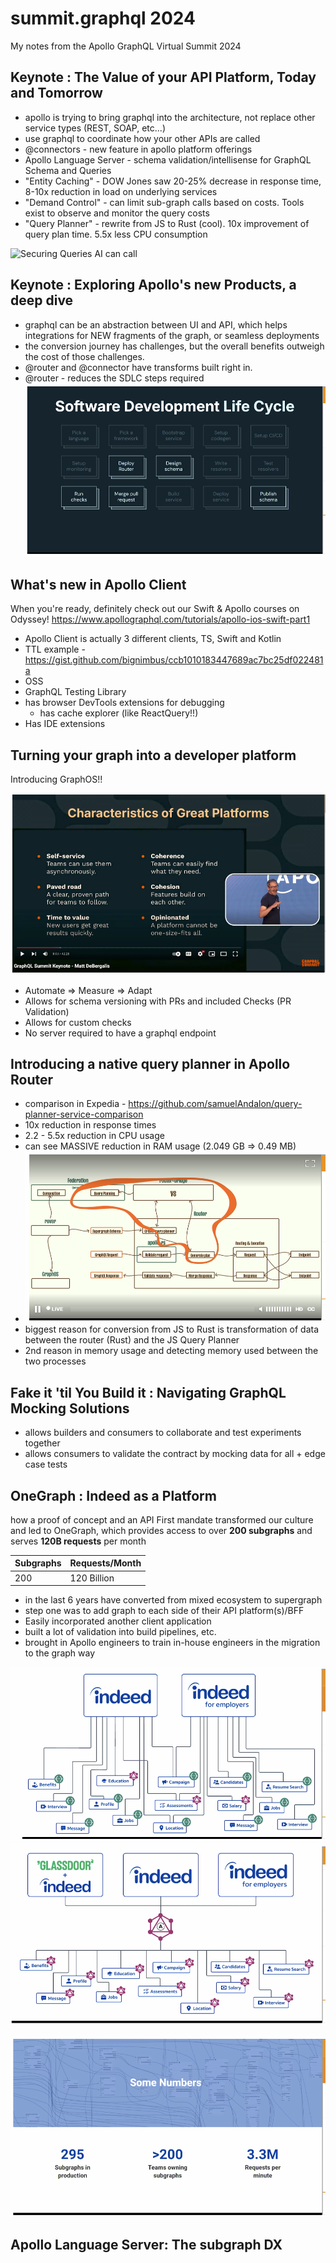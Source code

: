 # summit.graphql 2024

My notes from the Apollo GraphQL Virtual Summit 2024

## Keynote : The Value of your API Platform, Today and Tomorrow

- apollo is trying to bring graphql into the architecture, not replace other service types (REST, SOAP, etc...)
- use graphql to coordinate how your other APIs are called
- @connectors - new feature in apollo platform offerings
- Apollo Language Server - schema validation/intellisense for GraphQL Schema and Queries
- "Entity Caching" - DOW Jones saw 20-25% decrease in response time, 8-10x reduction in load on underlying services
- "Demand Control" - can limit sub-graph calls based on costs. Tools exist to observe and monitor the query costs
- "Query Planner" - rewrite from JS to Rust (cool). 10x improvement of query plan time. 5.5x less CPU consumption

![Securing Queries AI can call](./images/AI-Query-Control.png.png)

## Keynote : Exploring Apollo's new Products, a deep dive

- graphql can be an abstraction between UI and API, which helps integrations for NEW fragments of the graph, or seamless deployments
- the conversion journey has challenges, but the overall benefits outweigh the cost of those challenges.
- @router and @connector have transforms built right in.
- @router - reduces the SDLC steps required
  ![SDLC Steps Reduction](./images/Endpoint-Creation-Steps-Reduction.png)

## What's new in Apollo Client

When you're ready, definitely check out our Swift & Apollo courses on Odyssey! https://www.apollographql.com/tutorials/apollo-ios-swift-part1

- Apollo Client is actually 3 different clients, TS, Swift and Kotlin
- TTL example - https://gist.github.com/bignimbus/ccb1010183447689ac7bc25df022481a
- OSS
- GraphQL Testing Library
- has browser DevTools extensions for debugging
  - has cache explorer (like ReactQuery!!)
- Has IDE extensions

## Turning your graph into a developer platform

Introducing GraphOS!!

![GraphOS Benefits](./images/GraphOS-benefits.png)

- Automate => Measure => Adapt
- Allows for schema versioning with PRs and included Checks (PR Validation)
- Allows for custom checks
- No server required to have a graphql endpoint

## Introducing a native query planner in Apollo Router

- comparison in Expedia - https://github.com/samuelAndalon/query-planner-service-comparison
- 10x reduction in response times
- 2.2 - 5.5x reduction in CPU usage
- can see MASSIVE reduction in RAM usage (2.049 GB => 0.49 MB)
- ![Query Planner Parts - Before Update](./images/Query-Planner-parts.png)
- biggest reason for conversion from JS to Rust is transformation of data between the router (Rust) and the JS Query Planner
- 2nd reason in memory usage and detecting memory used between the two processes

## Fake it 'til You Build it : Navigating GraphQL Mocking Solutions

- allows builders and consumers to collaborate and test experiments together
- allows consumers to validate the contract by mocking data for all + edge case tests

## OneGraph : Indeed as a Platform

how a proof of concept and an API First mandate transformed our culture and led to OneGraph, which provides access to over **200 subgraphs** and serves **120B requests** per month

| Subgraphs | Requests/Month |
| --------- | -------------- |
| 200       | 120 Billion    |

- in the last 6 years have converted from mixed ecosystem to supergraph
- step one was to add graph to each side of their API platform(s)/BFF
- Easily incorporated another client application
- built a lot of validation into build pipelines, etc.
- brought in Apollo engineers to train in-house engineers in the migration to the graph way

![Indeed Api Platform Then vs Now : Then](./images/Indeed_ApiPlatformThen.png)
![Indeed Api Platform Then vs Now : Now](./images/Indeed_ApiPlatformNow.png)

![Indeed Api Platform: Current Numbers](./images/Indeed_NumbersNow.png)

## Apollo Language Server: The subgraph DX
